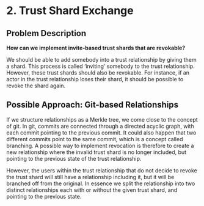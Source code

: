 # 2. Trust Shard Exchange

## Problem Description

**How can we implement invite-based trust shards that are revokable?**

We should be able to add somebody into a trust relationship by giving them a shard. This process is
called ‘inviting’ somebody to the trust relationship. However, these trust shards should also be
revokable. For instance, if an actor in the trust relationship loses their shard, it should be
possible to revoke the shard again.

## Possible Approach: Git-based Relationships

If we structure relationships as a Merkle tree, we come close to the concept of git. In git,
commits are connected through a directed acyclic graph, with each commit pointing to the previous
commit. It could also happen that two different commits point to the same commit, which is a
concept called branching. A possible way to implement revocation is therefore to create a new
relationship where the invalid trust shard is no longer included, but pointing to the previous
state of the trust relationship.

However, the users within the trust relationship that do not
decide to revoke the trust shard will still have a relationship including it, but it will be
branched off from the original. In essence we split the relationship into two distinct
relationships each with or without the given trust shard, and pointing to the previous state.

